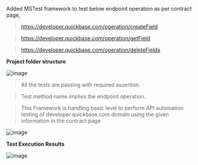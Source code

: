 Added MSTest framework to test below endpoint operation as per contract page,

>https://developer.quickbase.com/operation/createField

>https://developer.quickbase.com/operation/getField

>https://developer.quickbase.com/operation/deleteFields

**Project folder structure**

![image](https://github.com/user-attachments/assets/10dd3ab1-23a7-45a8-a48a-d018675cd35b)


>All the tests are passing with required assertion.

>Test method name implies the endpoint operation.

>This Framework is handling basic level to perform API automation testing of developer.quickbase.com domain using the given information in the contract page


![image](https://github.com/user-attachments/assets/91ad14e7-7d18-41b9-b32e-237a7858387f)


**Test Execution Results**


![image](https://github.com/user-attachments/assets/b700c855-8d65-4326-9652-893f1f2de524)


